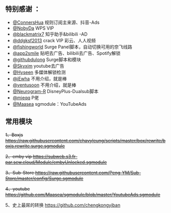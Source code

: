 ## 特别感谢 ：

* [@ConnersHua](https://github.com/DivineEngine/Profiles/tree/master) 规则订阅主来源、抖音-Ads
* [@NobyDa](https://github.com/NobyDa/Script/tree/master) WPS VIP
* [@blackmatrix7](https://github.com/blackmatrix7/ios_rule_script) 知乎助手&bilibili -AD
* [@ddgksf2013](https://github.com/ddgksf2013) crack VIP 彩云、人人视频
* [@fishingworld](https://github.com/fishingworld/something/tree/main/NetflixSelect) Surge Panel脚本，自动切换可用的奈飞线路
* [@app2smile](https://github.com/app2smile/rules) 贴吧去广告、bilibili去广告、Spotify解锁
* [@githubdulong](https://github.com/githubdulong/Script) Surge脚本和模块
* [@Skyxim](https://github.com/Skyxim/Profile/tree/main/Surge/Module) youtube去广告
* [@Hyseen](https://gist.github.com/Hyseen) 多媒体解锁检测
* [@iEwha](https://github.com/iEwha/Profiles) 不用介绍，就是棒
* [@ventusoon](https://github.com/ventusoon/ventus) 不用介绍，就是棒
* [@Neurogram-R](https://github.com/Neurogram-R/Surge) DisneyPlus-Dualsub脚本
* [@mieqq](https://github.com/mieqq/mieqq) P佬
* [@Maasea](https://github.com/Maasea/sgmodule) sgmodule：YouTubeAds


## 常用模块

~~1、Boxjs
https://raw.githubusercontent.com/chavyleung/scripts/master/box/rewrite/boxjs.rewrite.surge.sgmodule~~

~~2、emby vip
https://subweb.s3.fr-par.scw.cloud/Module/embyUnlocked.sgmodule~~

~~3、Sub-Store
https://raw.githubusercontent.com/Peng-YM/Sub-Store/master/config/Surge.sgmodule~~

~~4、youtube
https://github.com/Maasea/sgmodule/blob/master/YoutubeAds.sgmodule~~

5、史上最屌的转换
https://github.com/chengkongyiban

